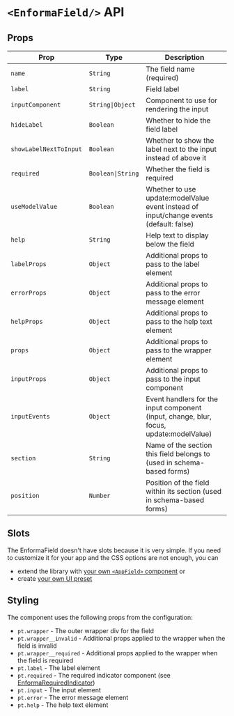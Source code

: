 # `<EnformaField/>` API

<TabNav :items="[
{ label: 'Usage', link: '/field-forms/enforma-field' },
{ label: 'API', link: '/field-forms/enforma-field_api' },
]" />

## Props

| Prop | Type | Description                                                                            |
|------|------|----------------------------------------------------------------------------------------|
| `name` | `String` | The field name (required)                                                              |
| `label` | `String` | Field label                                                                            |
| `inputComponent` | `String\|Object` | Component to use for rendering the input                                               |
| `hideLabel` | `Boolean` | Whether to hide the field label                                                        |
| `showLabelNextToInput` | `Boolean` | Whether to show the label next to the input instead of above it                        |
| `required` | `Boolean\|String` | Whether the field is required                                                          |
| `useModelValue` | `Boolean` | Whether to use update:modelValue event instead of input/change events (default: false) |
| `help` | `String` | Help text to display below the field                                                   |
| `labelProps` | `Object` | Additional props to pass to the label element                                          |
| `errorProps` | `Object` | Additional props to pass to the error message element                                  |
| `helpProps` | `Object` | Additional props to pass to the help text element                                      |
| `props` | `Object` | Additional props to pass to the wrapper element                                        |
| `inputProps` | `Object` | Additional props to pass to the input component                                        |
| `inputEvents` | `Object` | Event handlers for the input component (input, change, blur, focus, update:modelValue) |
| `section` | `String` | Name of the section this field belongs to (used in schema-based forms)                 |
| `position` | `Number` | Position of the field within its section (used in schema-based forms)                  |

<!--@include: ../_partials/use-model-value.md-->

## Slots

The EnformaField doesn't have slots because it is very simple. If you need to customize it for your app and the CSS options are not enough, you can
- extend the library with [your own `<AppField>` component](/extensibility/custom-components.md) or 
- create [your own UI preset](/ui-library-integration/creating-your-own-ui-preset.md) 

## Styling

The component uses the following props from the configuration:

- `pt.wrapper` - The outer wrapper div for the field
- `pt.wrapper__invalid` - Additional props applied to the wrapper when the field is invalid
- `pt.wrapper__required` - Additional props applied to the wrapper when the field is required
- `pt.label` - The label element
- `pt.required` - The required indicator component (see [EnformaRequiredIndicator](/field-forms/enforma-required-indicator_api))
- `pt.input` - The input element
- `pt.error` - The error message element
- `pt.help` - The help text element